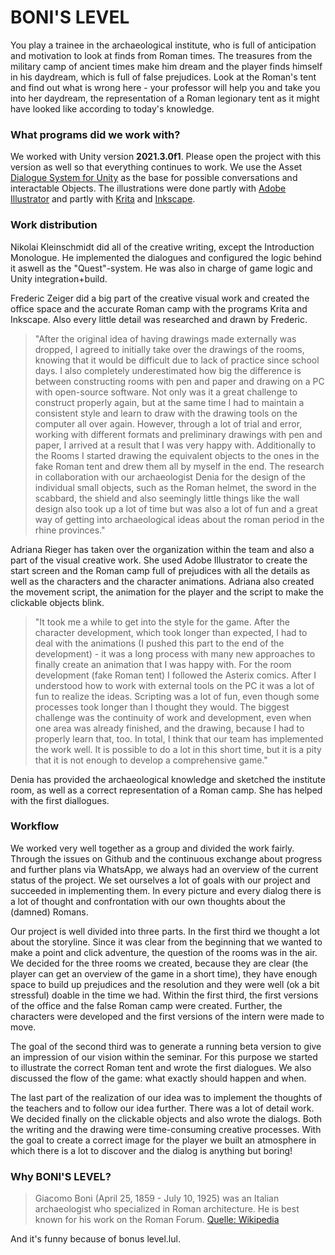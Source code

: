 # BONI'S LEVEL

You play a trainee in the archaeological institute, who is full of anticipation and motivation to look at finds from Roman times. The treasures from the military camp of ancient times make him dream and the player finds himself in his daydream, which is full of false prejudices. Look at the Roman's tent and find out what is wrong here - your professor will help you and take you into her daydream, the representation of a Roman legionary tent as it might have looked like according to today's knowledge.

### What programs did we work with?

We worked with Unity version **2021.3.0f1**. Please open the project with this version as well so that everything continues to work.
We use the Asset [Dialogue System for Unity](https://assetstore.unity.com/packages/tools/ai/dialogue-system-for-unity-11672) as the base for possible conversations and interactable Objects. The illustrations were done partly with [Adobe Illustrator](https://www.adobe.com/de/products/illustrator.html?gclid=CjwKCAjwo_KXBhAaEiwA2RZ8hGLCobLRWh00JQReYHQckQNAgv3V1iFeyhOgf82Rv4Rwlx9ZXUKfbBoCgmYQAvD_BwE&mv=search&mv=search&sdid=KCJMVLF6&ef_id=CjwKCAjwo_KXBhAaEiwA2RZ8hGLCobLRWh00JQReYHQckQNAgv3V1iFeyhOgf82Rv4Rwlx9ZXUKfbBoCgmYQAvD_BwE:G:s&s_kwcid=AL!3085!3!599955190798!e!!g!!adobe%20illustrator!1425872103!56040776556) and partly with [Krita](https://krita.org/en/) and [Inkscape](https://inkscape.org/de/).

### Work distribution

Nikolai Kleinschmidt did all of the creative writing, except the Introduction Monologue. He implemented the dialogues and configured the logic behind it aswell as the "Quest"-system. He was also in charge of game logic and Unity integration+build.

Frederic Zeiger did a big part of the creative visual work and created the office space and the accurate Roman camp with the programs Krita and Inkscape. Also every little detail was researched and drawn by Frederic. 

> "After the original idea of having drawings made externally was dropped, I agreed to initially take over the drawings of the rooms, knowing that it would be difficult due to lack of practice since school days. I also completely underestimated how big the difference is between constructing rooms with pen and paper and drawing on a PC with open-source software. Not only was it a great challenge to construct properly again, but at the same time I had to maintain a consistent style and learn to draw with the drawing tools on the computer all over again. However, through a lot of trial and error, working with different formats and preliminary drawings with pen and paper, I arrived at a result that I was very happy with. Additionally to the Rooms I started drawing the equivalent objects to the ones in the fake Roman tent and drew them all by myself in the end. The research in collaboration with our archaeologist Denia for the design of the individual small objects, such as the Roman helmet, the sword in the scabbard, the shield and also seemingly little things like the wall design also took up a lot of time but was also a lot of fun and a great way of getting into archaeological ideas about the roman period in the rhine provinces."

Adriana Rieger has taken over the organization within the team and also a part of the visual creative work. She used Adobe Illustrator to create the start screen and the Roman camp full of prejudices with all the details as well as the characters and the character animations. Adriana also created the movement script, the animation for the player and the script to make the clickable objects blink.
>  "It took me a while to get into the style for the game. After the character development, which took longer than expected, I had to deal with the animations (I pushed this part to the end of the development) - it was a long process with many new approaches to finally create an animation that I was happy with. For the room development (fake Roman tent) I followed the Asterix comics. After I understood how to work with external tools on the PC it was a lot of fun to realize the ideas. Scripting was a lot of fun, even though some processes took longer than I thought they would. The biggest challenge was the continuity of work and development, even when one area was already finished, and the drawing, because I had to properly learn that, too. In total, I think that our team has implemented the work well.  It is possible to do a lot in this short time, but it is a pity that it is not enough to develop a comprehensive game."

Denia has provided the archaeological knowledge and sketched the institute room, as well as a correct representation of a Roman camp. She has helped with the first diallogues.

### Workflow
We worked very well together as a group and divided the work fairly. Through the issues on Github and the continuous exchange about progress and further plans via WhatsApp, we always had an overview of the current status of the project.
We set ourselves a lot of goals with our project and succeeded in implementing them. In every picture and every dialog there is a lot of thought and confrontation with our own thoughts about the (damned) Romans. 

Our project is well divided into three parts. In the first third we thought a lot about the storyline. Since it was clear from the beginning that we wanted to make a point and click adventure, the question of the rooms was in the air. We decided for the three rooms we created, because they are clear (the player can get an overview of the game in a short time), they have enough space to build up prejudices and the resolution and they were well (ok a bit stressful) doable in the time we had. Within the first third, the first versions of the office and the false Roman camp were created. Further, the characters were developed and the first versions of the intern were made to move. 

The goal of the second third was to generate a running beta version to give an impression of our vision within the seminar. For this purpose we started to illustrate the correct Roman tent and wrote the first dialogues. We also discussed the flow of the game: what exactly should happen and when.

The last part of the realization of our idea was to implement the thoughts of the teachers and to follow our idea further. There was a lot of detail work. We decided finally on the clickable objects and also wrote the dialogs. Both the writing and the drawing were time-consuming creative processes. With the goal to create a correct image for the player we built an atmosphere in which there is a lot to discover and the dialog is anything but boring! 

### Why BONI'S LEVEL?
> Giacomo Boni (April 25, 1859 - July 10, 1925) was an Italian archaeologist who specialized in Roman architecture. He is best known for his work on the Roman Forum.
[Quelle: Wikipedia](https://en.wikipedia.org/wiki/Giacomo_Boni_(archaeologist))

And it's funny because of bonus level.lul.
